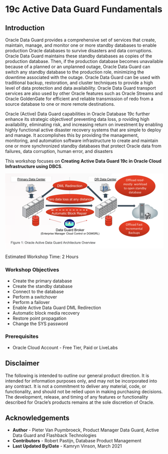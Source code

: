 # 19c Active Data Guard Fundamentals

## Introduction

Oracle Data Guard provides a comprehensive set of services that create, maintain, manage, and monitor one or more standby databases to enable production Oracle databases to survive disasters and data corruptions. Oracle Data Guard maintains these standby databases as copies of the production database. Then, if the production database becomes unavailable because of a planned or an unplanned outage, Oracle Data Guard can switch any standby database to the production role, minimizing the downtime associated with the outage. Oracle Data Guard can be used with traditional backup, restoration, and cluster techniques to provide a high level of data protection and data availability. Oracle Data Guard transport services are also used by other Oracle features such as Oracle Streams and Oracle GoldenGate for efficient and reliable transmission of redo from a source database to one or more remote destinations.

Oracle (Active) Data Guard capabilities in Oracle Database 19c further enhance its strategic objectiveof preventing data loss, p roviding high availability, eliminating risk, and increasing return on investment by enabling highly functional active disaster recovery systems that are simple to deploy and manage.
It accomplishes this by providing the management, monitoring, and automation software infrastructure to create and maintain one or more synchronized standby databases that protect Oracle data from failures, data corruption, human error, and disasters

This workshop focuses on **Creating Active Data Guard 19c in Oracle Cloud Infrastructure using DBCS**.

![](./images/architecture-overview.png)

Estimated Workshop Time: 2 Hours

### Workshop Objectives
- Create the primary database
- Create the standby database
- Connect to the database
- Perform a switchover
- Perform a failover
- Enable Active Data Guard DML Redirection
- Automatic block media recovery
- Restore point propagation
- Change the SYS password

### Prerequisites
- Oracle Cloud Account - Free Tier, Paid or LiveLabs 


## Disclaimer 
The following is intended to outline our general product direction. It is intended for information purposes only, and may not be incorporated into any contract. It is not a commitment to deliver any material, code, or functionality, and should not be relied upon in making purchasing decisions. The development, release, and timing of any features or functionality described for Oracle’s products remains at the sole discretion of Oracle.


## Acknowledgements

- **Author** - Pieter Van Puymbroeck, Product Manager Data Guard, Active Data Guard and Flashback Technologies
- **Contributors** - Robert Pastijn, Database Product Management
- **Last Updated By/Date** -  Kamryn Vinson, March 2021
